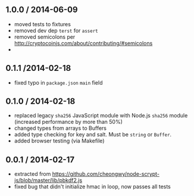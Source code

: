 1.0.0 / 2014-06-09
------------------
- moved tests to fixtures
- removed dev dep `terst` for `assert`
- removed semicolons per http://cryptocoinjs.com/about/contributing/#semicolons
-

0.1.1 /2014-02-18
-----------------
- fixed typo in `package.json` `main` field

0.1.0 / 2014-02-18
------------------
- replaced legacy `sha256` JavaScript module with Node.js `sha256` module (increased performance by more than 50%)
- changed types from arrays to Buffers
- added type checking for key and salt. Must be `string` or `Buffer`.
- added browser testing (via Makefile)

0.0.1 / 2014-02-17
------------------
- extracted from https://github.com/cheongwy/node-scrypt-js/blob/master/lib/pbkdf2.js
- fixed bug that didn't initialize hmac in loop, now passes all tests
